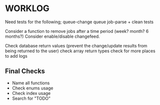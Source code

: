 # WORKLOG

Need tests for the following;
queue-change
queue
job-parse + clean tests

Consider a function to remove jobs after a time period (week? month? 6 months?)
Consider enable/disable changefeed.

Check database return values (prevent the change/update results from being returned to the user)
check array return types
check for more places to add logs

## Final Checks

-   Name all functions
-   Check enums usage
-   Check index usage
-   Search for "TODO"
